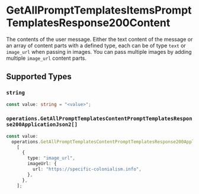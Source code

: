 # GetAllPromptTemplatesItemsPromptTemplatesResponse200Content

The contents of the user message. Either the text content of the message or an array of content parts with a defined type, each can be of type `text` or `image_url` when passing in images. You can pass multiple images by adding multiple `image_url` content parts. 


## Supported Types

### `string`

```typescript
const value: string = "<value>";
```

### `operations.GetAllPromptTemplatesContentPromptTemplatesResponse200ApplicationJson2[]`

```typescript
const value:
  operations.GetAllPromptTemplatesContentPromptTemplatesResponse200ApplicationJson2[] =
    [
      {
        type: "image_url",
        imageUrl: {
          url: "https://specific-colonialism.info",
        },
      },
    ];
```

